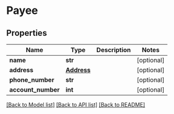 # Payee

## Properties
Name | Type | Description | Notes
------------ | ------------- | ------------- | -------------
**name** | **str** |  | [optional] 
**address** | [**Address**](Address.md) |  | [optional] 
**phone_number** | **str** |  | [optional] 
**account_number** | **int** |  | [optional] 

[[Back to Model list]](../README.md#documentation-for-models) [[Back to API list]](../README.md#documentation-for-api-endpoints) [[Back to README]](../README.md)


